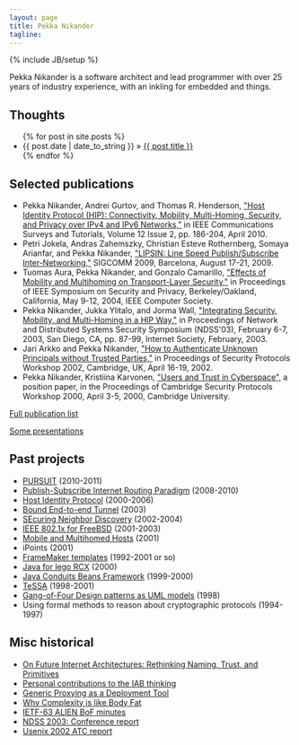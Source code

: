 ```yaml
---
layout: page
title: Pekka Nikander
tagline: 
---
```

{% include JB/setup %}

Pekka Nikander is a software architect and lead programmer with over
25 years of industry experience, with an inkling for embedded and things. 

## Thoughts

<ul class="posts">
  {% for post in site.posts %}
    <li><span>{{ post.date | date_to_string }}</span> &raquo; <a href="{{ BASE_PATH }}{{ post.url }}">{{ post.title }}</a></li>
  {% endfor %}
</ul>

## Selected publications

* Pekka Nikander, Andrei Gurtov, and Thomas R. Henderson, ["Host
  Identity Protocol (HIP): Connectivity, Mobility, Multi-Homing,
  Security, and Privacy over IPv4 and IPv6
  Networks,"](publications/hip_survey.pdf) in IEEE Communications
  Surveys and Tutorials, Volume 12 Issue 2, pp. 186-204, April 2010.
* Petri Jokela, Andras Zahemszky, Christian Esteve Rothernberg, Somaya
  Arianfar, and Pekka Nikander, ["LIPSIN: Line Speed Publish/Subscribe
  Inter-Networking,"](http://ccr.sigcomm.org/online/files/p195.pdf)
  SIGCOMM 2009, Barcelona, August 17-21, 2009.
* Tuomas Aura, Pekka Nikander, and Gonzalo Camarillo, ["Effects of
  Mobility and Multihoming on Transport-Layer
  Security,"](publications/aura-nikander-camarillo-ssp04.pdf) in
  Proceedings of IEEE Symposium on Security and Privacy,
  Berkeley/Oakland, California, May 9-12, 2004, IEEE Computer Society.
* Pekka Nikander, Jukka Ylitalo, and Jorma Wall, ["Integrating
  Security, Mobility, and Multi-Homing in a HIP
  Way,"](publications/NDSS03-Nikander-et-al.pdf) in Proceedings of
  Network and Distributed Systems Security Symposium (NDSS'03),
  February 6-7, 2003, San Diego, CA, pp. 87-99, Internet Society,
  February, 2003.
* Jari Arkko and Pekka Nikander, ["How to Authenticate Unknown
  Principals without Trusted Parties,"](publications/cam2002b.pdf) in
  Proceedings of Security Protocols Workshop 2002, Cambridge, UK,
  April 16-19, 2002.
* Pekka Nikander, Kristiina Karvonen, ["Users and Trust in
  Cyberspace",](publications/cam2000.pdf) a position paper, in the
  Proceedings of Cambridge Security Protocols Workshop 2000, April
  3-5, 2000, Cambridge University.

[Full publication list](http://koti.welho.com/pnikande/publications/index.html)

[Some presentations](http://koti.welho.com/pnikande/presentations/)

## Past projects

* [PURSUIT](http://www.fp7-pursuit.eu/PursuitWeb/) (2010-2011)
* [Publish-Subscribe Internet Routing Paradigm](http://www.psirp.org/)
  (2008-2010)
* [Host Identity Protocol](http://koti.welho.com/pnikande/HIP) (2000-2006)
* [Bound End-to-end Tunnel](http://koti.welho.com/pnikande/BEET/) (2003)
* [SEcuring Neighbor Discovery](http://koti.welho.com/pnikande/SEND/)
  (2002-2004)
* [IEEE 802.1x for FreeBSD](http://koti.welho.com/pnikande/eapol/) (2001-2003)
* [Mobile and Multihomed Hosts](http://koti.welho.com/pnikande/homeless/) (2001)
* iPoints (2001)
* [FrameMaker templates]() (1992-2001 or so)
* [Java for lego RCX](http://koti.welho.com/pnikande/rcx/) (2000)
* [Java Conduits Beans
  Framework](http://koti.welho.com/pnikande/jacob/) (1999-2000)
* [TeSSA](http://www.tml.hut.fi/Research/TeSSA/) (1998-2001)
* [Gang-of-Four Design patterns as UML
  models](http://koti.welho.com/pnikande/GoF-models/html/) (1998)
* Using formal methods to reason about cryptographic protocols (1994-1997)

## Misc historical

* [On Future Internet Architectures: Rethinking Naming, Trust, and Primitives](http://koti.welho.com/pnikande/FIND-white-paper.pdf)
* [Personal contributions to the IAB thinking](http://koti.welho.com/pnikande/IAB/)
* [Generic Proxying as a Deployment Tool](http://koti.welho.com/pnikande/draft-nikander-arch-generic-proxying-00.txt)
* [Why Complexity is like Body Fat](http://koti.welho.com/pnikande/FAT/index.html)
* [IETF-63 ALIEN BoF minutes](http://koti.welho.com/pnikande/ietf63_alien_minutes.html)
* [NDSS 2003: Conference report](http://koti.welho.com/pnikande/ndss2003-report.html)
* [Usenix 2002 ATC report](http://koti.welho.com/pnikande/usenix2002-report.html)



